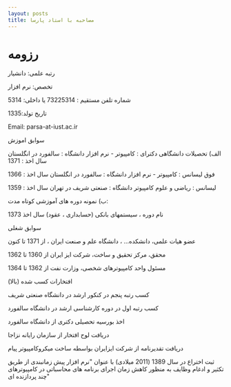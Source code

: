 ```yaml
---
layout: posts
title: مصاحبه با استاد پارسا
---
```


# رزومه 


   رتبه علمی: دانشیار

 تخصص: نرم افزار 

 شماره تلفن مستقیم : 73225314 یا داخلی: 5314

 تاریخ تولد:1335

  Email: parsa-at-iust.ac.ir



  سوابق اموزش

  الف) تحصیلات دانشگاهی
دکترای : کامپیوتر - نرم افزار دانشگاه : سالفورد در انگلستان سال اخذ :  1371  

 فوق لیسانس : کامپیوتر - نرم افزار دانشگاه : سالفورد در انگلستان سال اخذ : 1366

 لیسانس : ریاضی و علوم کامپیوتر دانشگاه : صنعتی شریف در تهران سال اخذ : 1359

 ب) نمونه دوره های آموزشی کوتاه مدت:
 
 نام دوره ، سیستمهای بانکی (حسابداری ، عقود) سال اخذ 1373






 سوابق شغلی
 
    
  عضو هیات علمی، دانشکده... ، دانشگاه علم و صنعت ایران ، از 1371 تا کنون  

   محقق، مرکز تحقیق و ساخت، شرکت ایز ایران از 1360 تا 1362

 مسئول واحد کامپیوترهای شخصی، وزارت نفت از 1362 تا 1364

 افتخارات کسب شده (بالا)


 کسب رتبه پنجم در کنکور ارشد در دانشگاه صنعتی شریف

  کسب رتبه اول در دوره کارشناسی ارشد در دانشگاه سالفورد

 اخذ بورسیه تحصیلی دکتری از دانشگاه سالفورد

 دریافت لوح افتخار از سازمان رایانه نزاجا

  دریافت تقدیرنامه از شرکت ایزایران بواسطه ساخت میکروکامپیوتر پیام

 ثبت اختراع در سال 1389 (2011 میلادی) با عنوان "نرم افزار پیش زمانبندی از طریق تکثیر و ادغام وظایف به منظور کاهش زمان اجرای برنامه های محاسباتی در کامپیوترهای چند پردازنده ای"